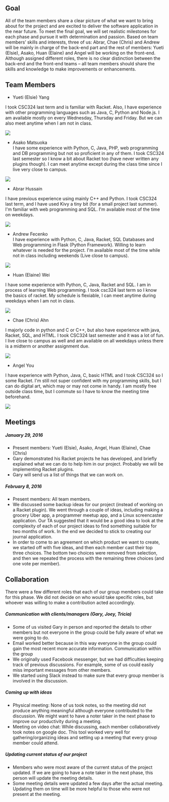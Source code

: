 ## Goal

All of the team members share a clear picture of what we want to bring about for the project and are excited to deliver the software application in the near future. To meet the final goal, we will set realistic milestones for each phase and pursue it with determination and passion. Based on team members’ skills and interests, three of us: Abrar, Chae (Chris) and Andrew will be mainly in charge of the back-end part and the rest of members: Yueti (Elsie), Asako, Huan (Elaine) and Angel will be working on the front-end. Although assigned different roles, there is no clear distinction between the back-end and the front-end teams – all team members should share the skills and knowledge to make improvements or enhancements.

## Team Members

* Yueti (Elsie) Yang <br/>

I took CSC324 last term and is familiar with Racket. Also, I have experience with other programming languages such as Java, C, Python and Node.js. I am available mostly on every Wednesday, Thursday and Friday. But we can also meet anytime when I am not in class. 

![](https://github.com/csc301-winter-2016/project-team12/blob/master/doc/phase1/images/elsie_schedule.png)


* Asako Matsuoka <br/>
I have some experience with Python, C, Java, PHP, web programming and DB programming but not so proficient in any of them. I took CSC324 last semester so I know a bit about Racket too (have never written any plugins though). I can meet anytime except during the class time since I live very close to campus. 

![](https://github.com/csc301-winter-2016/project-team12/blob/master/doc/phase1/images/asako_schedule.png)


* Abrar Hussain  

I have previous experience using mainly C++ and Python. I took CSC324 last term, and I have used Kivy
a tiny bit (for a small project last summer). I'm familiar with web programming and SQL. I'm available most of the time
on weekdays. 

![](https://github.com/csc301-winter-2016/project-team12/blob/master/doc/phase1/images/abrar_schedule.png)


* Andrew Fecenko <br/>
I have experience with Python, C, Java, Racket, SQL Databases and Web programming in Flask (Python Framework). Willing to learn whatever is needed for the project. I'm available most of the time while not in class including weekends (Live close to campus).

![](https://github.com/csc301-winter-2016/project-team12/blob/master/doc/phase1/images/andrew_schedule.png)


* Huan (Elaine) Wei <br/>

I have some experience with Python, C, Java, Racket and SQL. I am in process of learning Web programming. I took csc324 last term so I know the basics of racket. My schedule is flexiable, I can meet anytime during weekdays when I am not in class.

![](https://github.com/csc301-winter-2016/project-team12/blob/master/doc/phase1/images/elaine_schedule.jpg)

* Chae (Chris) Ahn <br/>

I majorly code in python and C or C++, but also have experience with java, Racket, SQL, and HTML. I took CSC324 last semester and it was a lot of fun. I live close to campus as well and am available on all weekdays unless there is a midterm or another assignment due.

![](https://github.com/csc301-winter-2016/project-team12/blob/master/doc/phase1/images/chris_schedule.png)

* Angel You <br/>

I have experience with Python, Java, C, basic HTML and I took CSC324 so I some Racket. I'm still not super confident with my programming skills, but I can do digital art, which may or may not come in handy. I am mostly free outside class time, but I commute so I have to know the meeting time beforehand. 

![](https://github.com/csc301-winter-2016/project-team12/blob/master/doc/phase1/images/angel_schedule.png)


## Meetings
##### January 29, 2016
- Present members: Yueti (Elsie), Asako, Angel, Huan (Elaine), Chae (Chris)
- Gary demonstrated his Racket projects he has developed, and briefly explained what we can do to help him in our project. Probably we will be implementing Racket plugins.
- Gary will send us a list of things that we can work on.

##### February 8, 2016
- Present members: All team members.
- We discussed some backup ideas for our project (instead of working on a Racket plugin). We went through a couple of
ideas, including making a grocery Uber app, a programmer meetup app, and a Linux screencaster application. 
Our TA suggested that it would be a good idea to look at the complexity of each of our project
ideas to find something suitable for two months of work. In the end we decided to stick to creating our journal
application. 
- In order to come to an agreement on which product we want to create, we started off with five ideas, and then each
member cast their top three choices. The bottom two choices were removed from selection, and then we repeated the
process with the remaining three choices (and one vote per member). 

## Collaboration

There were a few different roles that each of our group members could take for this phase. We did not decide on who would take specific roles, but whoever was willing to make a contribution acted accordingly. 

##### Communication with clients/managers (Gary, Joey, Tricia)
- Some of us visited Gary in person and reported the details to other members but not everyone in the group could be fully aware of what we were going to do.
- Email worked better because in this way everyone in the group could gain the most recent more accurate information.
Communication within the group
- We originally used Facebook messenger, but we had difficulties keeping track of previous discussions. For example, some of us could easily miss important messages from other members.
- We started using Slack instead to make sure that every group member is involved in the discussion.

##### Coming up with ideas
- Physical meeting: None of us took notes, so the meeting did not produce anything meaningful although everyone contributed to the discussion. We might want to have a noter taker in the next phase to improve our productivity during a meeting.
- Meeting on video chat: While discussing, each member collaboratively took notes on google doc. This tool worked very well for gathering/organizing ideas and setting up a meeting that every group member could attend. 

##### Updating current status of our project
- Members who were most aware of the current status of the project updated. 
If we are going to have a note taker in the next phase, this person will update the meeting details.
- Some meeting details were updated a few days after the actual meeting. Updating them on time will be more helpful to those who were not present at the meeting.

